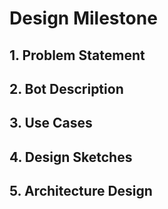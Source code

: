 # Design Milestone

## 1. Problem Statement


## 2. Bot Description

## 3. Use Cases

## 4. Design Sketches

## 5. Architecture Design